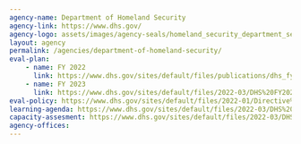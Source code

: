 ```yaml
---
agency-name: Department of Homeland Security
agency-link: https://www.dhs.gov/
agency-logo: assets/images/agency-seals/homeland_security_department_seal.png
layout: agency
permalink: /agencies/department-of-homeland-security/
eval-plan: 
    - name: FY 2022
      link: https://www.dhs.gov/sites/default/files/publications/dhs_fy_2020-fy_2022_apr_-_appendix_c.pdf
    - name: FY 2023
      link: https://www.dhs.gov/sites/default/files/2022-03/DHS%20FY2023%20Annual%20Evaluation%20Plan_508c%20%28003%29.pdf
eval-policy: https://www.dhs.gov/sites/default/files/2022-01/Directive%20069-03%2C%20Revision%2000%20Program%2C%20Policy%2C%20and%20Organizational%20Evaluations.pdf
learning-agenda: https://www.dhs.gov/sites/default/files/2022-03/DHS%20FY2022-26%20Learning%20Agenda_508c.pdf
capacity-assesment: https://www.dhs.gov/sites/default/files/2022-03/DHS%20FY2021%20Capacity%20Assessment_508c_0.pdf
agency-offices:
---
```

